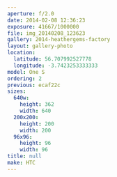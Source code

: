 ```yaml
---
aperture: f/2.0
date: 2014-02-08 12:36:23
exposure: 41667/1000000
file: img_20140208_123623
gallery: 2014-heathergems-factory
layout: gallery-photo
location:
  latitude: 56.707992527778
  longitude: -3.7423253333333
model: One S
ordering: 2
previous: ecaf22c
sizes:
  640w:
    height: 362
    width: 640
  200x200:
    height: 200
    width: 200
  96x96:
    height: 96
    width: 96
title: null
make: HTC
---
```

